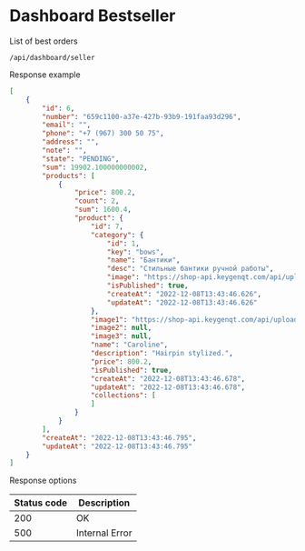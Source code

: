 Dashboard Bestseller
===================

List of best orders

```shell title="Method <span class='color-method'>GET</span>"
/api/dashboard/seller
```

Response example

```json title="Response <span class='color-200'>200</span>"
[
    {
        "id": 6,
        "number": "659c1100-a37e-427b-93b9-191faa93d296",
        "email": "",
        "phone": "+7 (967) 300 50 75",
        "address": "",
        "note": "",
        "state": "PENDING",
        "sum": 19902.100000000002,
        "products": [
            {
                "price": 800.2,
                "count": 2,
                "sum": 1600.4,
                "product": {
                    "id": 7,
                    "category": {
                        "id": 1,
                        "key": "bows",
                        "name": "Бантики",
                        "desc": "Стильные бантики ручной работы",
                        "image": "https://shop-api.keygenqt.com/api/uploads/99959269-6122-47f9-a383-00f5e6c5b657.png",
                        "isPublished": true,
                        "createAt": "2022-12-08T13:43:46.626",
                        "updateAt": "2022-12-08T13:43:46.626"
                    },
                    "image1": "https://shop-api.keygenqt.com/api/uploads/2e303c28-aa4e-4a00-95d8-4ed3c0d3545a.png",
                    "image2": null,
                    "image3": null,
                    "name": "Caroline",
                    "description": "Hairpin stylized.",
                    "price": 800.2,
                    "isPublished": true,
                    "createAt": "2022-12-08T13:43:46.678",
                    "updateAt": "2022-12-08T13:43:46.678",
                    "collections": [
                    ]
                }
            }
        ],
        "createAt": "2022-12-08T13:43:46.795",
        "updateAt": "2022-12-08T13:43:46.795"
    }
]
```

Response options

| Status code                          | Description    |
|--------------------------------------|----------------|
| <span class='color-200'>200</span>   | OK             |
| <span class='color-error'>500</span> | Internal Error |